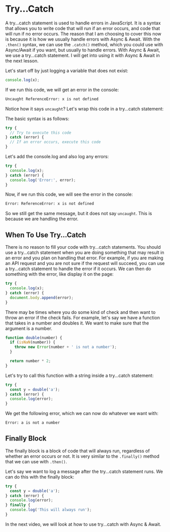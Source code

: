 # Try...Catch

A try...catch statement is used to handle errors in JavaScript. It is a syntax that allows you to write code that will run if an error occurs, and code that will run if no error occurs. The reason that I am choosing to cover this now is because it is how we usually handle errors with Async & Await. With the `.then()` syntax, we can use the `.catch()` method, which you could use with Async/Await if you want, but usually to handle errors. With Async & Await, we use a try...catch statement. I will get into using it with Async & Await in the next lesson.

Let's start off by just logging a variable that does not exist:

```js
console.log(x);
```

If we run this code, we will get an error in the console:

```bash
Uncaught ReferenceError: x is not defined
```

Notice how it says `uncaught`? Let's wrap this code in a try...catch statement:

The basic syntax is as follows:

```js
try {
  // Try to execute this code
} catch (error) {
  // If an error occurs, execute this code
}
```

Let's add the console.log and also log any errors:

```js
try {
  console.log(x);
} catch (error) {
  console.log('Error:', error);
}
```

Now, if we run this code, we will see the error in the console:

```bash
Error: ReferenceError: x is not defined
```

So we still get the same message, but it does not say `uncaught`. This is because we are handling the error.

## When To Use Try...Catch

There is no reason to fill your code with try...catch statements. You should use a try...catch statement when you are doing something that may result in an error and you plan on handling that error. For example, if you are making an API request and you are not sure if the request will succeed, you can use a try...catch statement to handle the error if it occurs. We can then do something with the error, like display it on the page:

```js
try {
  console.log(x);
} catch (error) {
  document.body.append(error);
}
```

There may be times where you do some kind of check and then want to throw an error if the check fails. For example, let's say we have a function that takes in a number and doubles it. We want to make sure that the argument is a number.

```js
function double(number) {
  if (isNaN(number)) {
    throw new Error(number + ' is not a number');
  }

  return number * 2;
}
```

Let's try to call this function with a string inside a try...catch statement:

```js
try {
  const y = double('a');
} catch (error) {
  console.log(error);
}
```

We get the following error, which we can now do whatever we want with:

```bash
Error: a is not a number
```

## Finally Block

The finally block is a block of code that will always run, regardless of whether an error occurs or not. It is very similar to the `.finally()` method that we can use with `.then()`.

Let's say we want to log a message after the try...catch statement runs. We can do this with the finally block:

```js
try {
  const y = double('a');
} catch (error) {
  console.log(error);
} finally {
  console.log('This will always run');
}
```

In the next video, we will look at how to use try...catch with Async & Await.

